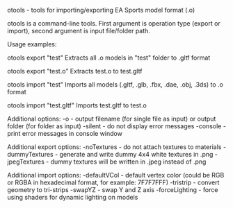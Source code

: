 otools - tools for importing/exporting EA Sports model format (.o)

otools is a command-line tools. First argument is operation type (export or import), second argument is input file/folder path.

Usage examples:

otools export "test"
Extracts all .o models in "test" folder to .gltf format

otools export "test.o"
Extracts test.o to test.gltf

otools import "test"
Imports all models (.gltf, .glb, .fbx, .dae, .obj, .3ds) to .o format

otools import "test.gltf"
Imports test.gltf to test.o

Additional options:
-o <output path> - output filename (for single file as input) or output folder (for folder as input)
-silent - do not display error messages
-console - print error messages in console window

Additional export options:
-noTextures - do not attach textures to materials
-dummyTextures - generate and write dummy 4x4 white textures in .png
-jpegTextures - dummy textures will be written in .jpeg instead of .png

Additional import options:
-defaultVCol <color> - default vertex color (could be RGB or RGBA in hexadecimal format, for example: 7F7F7FFF)
-tristrip - convert geometry to tri-strips
-swapYZ - swap Y and Z axis
-forceLighting - force using shaders for dynamic lighting on models
